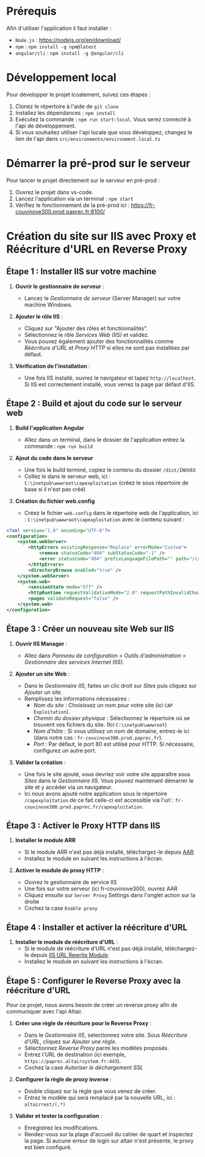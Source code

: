 # Prérequis

Afin d'utiliser l'application il faut installer :
- `Node.js` : https://nodejs.org/en/download/
- `npm` : `npm install -g npm@latest`
- `angular/cli` : `npm install -g @angular/cli`

# Développement local

Pour développer le projet lcoalement, suivez ces étapes : 

1. Clonez le répertoire à l'aide de `git clone`
2. Installez les dépendances : `npm install`
3. Exécutez la commande : `npm run start:local`. Vous serez connecté à l'api de développement.
4. Si vous souhaitez utiliser l'api locale que vous développez, changez le lien de l'api dans `src/environments/environment.local.ts`

# Démarrer la pré-prod sur le serveur

Pour lancer le projet directement sur le serveur en pré-prod :

1. Ouvrez le projet dans vs-code.
2. Lancez l'application via un terminal : `npm start`
3. Vérifiez le fonctionnement de la pré-prod ici : https://fr-couvinove300.prod.paprec.fr:8100/



# Création du site sur IIS avec Proxy et Réécriture d'URL en Reverse Proxy

## Étape 1 : Installer IIS sur votre machine

1. **Ouvrir le gestionnaire de serveur** :
   - Lancez le *Gestionnaire de serveur* (Server Manager) sur votre machine Windows.
   
2. **Ajouter le rôle IIS** :
   - Cliquez sur "Ajouter des rôles et fonctionnalités".
   - Sélectionnez le rôle *Services Web (IIS)* et validez.
   - Vous pouvez également ajouter des fonctionnalités comme *Réécriture d'URL* et *Proxy HTTP* si elles ne sont pas installées par défaut.

3. **Vérification de l'installation** :
   - Une fois IIS installé, ouvrez le navigateur et tapez `http://localhost`. Si IIS est correctement installé, vous verrez la page par défaut d'IIS.

## Étape 2 : Build et ajout du code sur le serveur web

1. **Build l'application Angular**
    - Allez dans un terminal, dans le dossier de l'application entrez la commande : ````npm run build````

2. **Ajout du code dans le serveur**
    - Une fois le build terminé, copiez le contenu du dossier ````/dist/INOVEX```` 
    - Collez le dans le serveur web, ici :  ````C:\inetpub\wwwroot\capexploitation```` (créez le sous répertoire de base si il n'est pas créé)

3. **Création du fichier web.config**
   - Créez le fichier ````web.config```` dans le répertoire web de l'application, ici : ````C:\inetpub\wwwroot\capexploitation```` avec le contenu suivant :
```xml
<?xml version="1.0" encoding="UTF-8"?>
<configuration>
    <system.webServer>
        <httpErrors existingResponse="Replace" errorMode="Custom">
            <remove statusCode="404" subStatusCode="-1" />
            <error statusCode="404" prefixLanguageFilePath="" path="/capexploitation/index.html" responseMode="ExecuteURL" />
        </httpErrors>
        <directoryBrowse enabled="true" />
    </system.webServer>
    <system.web>
        <sessionState mode="Off" />
        <httpRuntime requestValidationMode="2.0" requestPathInvalidCharacters="%,&amp;,\,?,*" />
        <pages validateRequest="false" />
    </system.web>
</configuration>
```
## Étape 3 : Créer un nouveau site Web sur IIS

1. **Ouvrir IIS Manager** :
   - Allez dans *Panneau de configuration* > *Outils d'administration* > *Gestionnaire des services Internet (IIS)*.

2. **Ajouter un site Web** :
   - Dans le *Gestionnaire IIS*, faites un clic droit sur *Sites* puis cliquez sur *Ajouter un site*.
   - Remplissez les informations nécessaires :
     - *Nom du site* : Choisissez un nom pour votre site (ici `CAP Exploitation`).
     - *Chemin du dossier physique* : Sélectionnez le répertoire où se trouvent vos fichiers du site. (Ici ```C:\inetpub\wwwroot```)
     - *Nom d'hôte* : Si vous utilisez un nom de domaine, entrez-le ici (dans notre cas : `fr-couvinove300.prod.paprec.fr`).
     - *Port* : Par défaut, le port 80 est utilisé pour HTTP. Si nécessaire, configurez un autre port.

3. **Valider la création** :
   - Une fois le site ajouté, vous devriez voir votre site apparaître sous *Sites* dans le *Gestionnaire IIS*. Vous pouvez maintenant démarrer le site et y accéder via un navigateur.
   - Ici nous avons ajouté notre application sous le répertoire `/capexploitation` de ce fait celle-ci est accessible via l'url : `fr-couvinove300.prod.paprec.fr/capexploitation`.

## Étape 3 : Activer le Proxy HTTP dans IIS

1. **Installer le module ARR**
   - Si le module ARR n'est pas déjà installé, téléchargez-le depuis [AAR](https://learn.microsoft.com/fr-fr/iis/extensions/planning-for-arr/using-the-application-request-routing-module)
   - Installez le module en suivant les instructions à l'écran.

2. **Activer le module de proxy HTTP** :
   - Ouvrez le gestionnaire de service IIS
    - Une fois sur votre serveur (ici fr-couvinove300), ouvrez AAR <br/> 
    - Cliquez ensuite sur ````Server Proxy```` Settings dans l'onglet action sur la droite
    - Cochez la case ````Enable proxy````

## Étape 4 : Installer et activer la réécriture d'URL

1. **Installer le module de réécriture d'URL** :
   - Si le module de réécriture d'URL n'est pas déjà installé, téléchargez-le depuis [IIS URL Rewrite Module](https://www.iis.net/downloads/microsoft/url-rewrite).
   - Installez le module en suivant les instructions à l'écran.

## Étape 5 : Configurer le Reverse Proxy avec la réécriture d'URL

Pour ce projet, nous avons besoin de créer un reverse proxy afin de communiquer avec l'api Altair.

1. **Créer une règle de réécriture pour le Reverse Proxy** :
   - Dans le *Gestionnaire IIS*, selectionnez votre site. Sous *Réécriture d'URL*, cliquez sur *Ajouter une règle*.
   - Sélectionnez *Reverse Proxy* parmi les modèles proposés.
   - Entrez l'URL de destination (ici exemple, `https://paprec.altairsystem.fr:443`).
   - Cochez la case *Autoriser le déchargement SSL*
   
2. **Configurer la règle de proxy inverse** :
   
   - Double cliquez sur la règle que vous venez de créer.
   - Entrez le modèle qui sera remplacé par la nouvelle URL, ici : `altairrest/(.*)`

4. **Valider et tester la configuration** :
   - Enregistrez les modifications.
   - Rendez-vous sur la plage d'accueil du cahier de quart et inspectez la page. Si aucune erreur de login sur altair n'est présente, le proxy est bien configuré.
